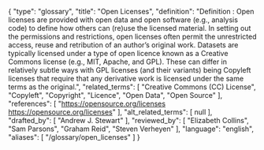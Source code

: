 {
    "type": "glossary",
    "title": "Open Licenses",
    "definition": "Definition : Open licenses are provided with open data and open software (e.g., analysis code) to define how others can (re)use the licensed material. In setting out the permissions and restrictions, open licenses often permit the unrestricted access, reuse and retribution of an author’s original work. Datasets are typically licensed under a type of open licence known as a Creative Commons license (e.g., MIT, Apache, and GPL). These can differ in relatively subtle ways with GPL licenses (and their variants) being Copyleft licenses that require that any derivative work is licensed under the same terms as the original.",
    "related_terms": [
        "Creative Commons (CC) License",
        "Copyleft",
        "Copyright",
        "Licence",
        "Open Data",
        "Open Source"
    ],
    "references": [
        "https://opensource.org/licenses https://opensource.org/licenses"
    ],
    "alt_related_terms": [
        null
    ],
    "drafted_by": [
        "Andrew J. Stewart"
    ],
    "reviewed_by": [
        "Elizabeth Collins",
        "Sam Parsons",
        "Graham Reid",
        "Steven Verheyen"
    ],
    "language": "english",
    "aliases": [
        "/glossary/open_licenses"
    ]
}
